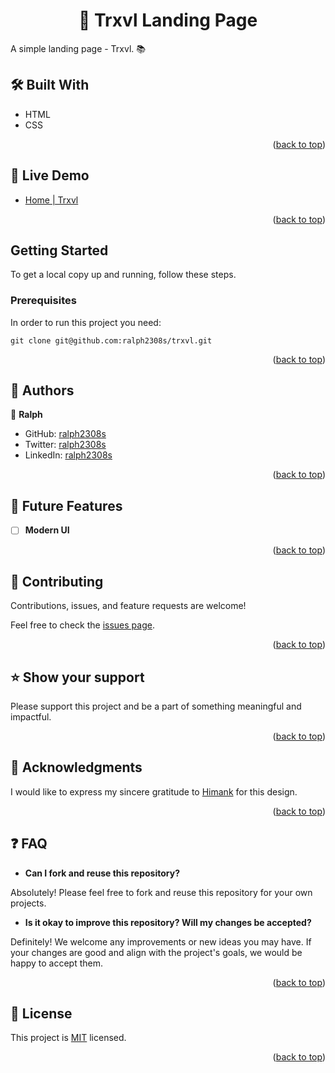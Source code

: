 <a name="readme-top"></a>

<div align="center">
  <h1>📖 Trxvl Landing Page</h>
</div>

A simple landing page - Trxvl. 📚

## 🛠 Built With <a name="built-with"></a>

  <ul>
    <li>HTML</li>
    <li>CSS</li>
  </ul>

<p align="right">(<a href="#readme-top">back to top</a>)</p>

<!-- LIVE DEMO -->

## 🚀 Live Demo <a name="live-demo"></a>

- [Home | Trxvl](https://ralph2308s.github.io/trxvl/)

<p align="right">(<a href="#readme-top">back to top</a>)</p>

## Getting Started

To get a local copy up and running, follow these steps.

### Prerequisites

In order to run this project you need:

```
git clone git@github.com:ralph2308s/trxvl.git
```

<p align="right">(<a href="#readme-top">back to top</a>)</p>

<!-- AUTHORS -->

## 👥 Authors <a name="authors"></a>

👤 **Ralph**

- GitHub: [ralph2308s](https://github.com/ralph2308s)
- Twitter: [ralph2308s](https://twitter.com/ralph2308s)
- LinkedIn: [ralph2308s](https://www.linkedin.com/in/ralph2308s/)

<p align="right">(<a href="#readme-top">back to top</a>)</p>

<!-- FUTURE FEATURES -->

## 🔭 Future Features <a name="future-features"></a>

- [ ] **Modern UI**

<p align="right">(<a href="#readme-top">back to top</a>)</p>

<!-- CONTRIBUTING -->

## 🤝 Contributing <a name="contributing"></a>

Contributions, issues, and feature requests are welcome!

Feel free to check the [issues page](../../issues/).

<p align="right">(<a href="#readme-top">back to top</a>)</p>

<!-- SUPPORT -->

## ⭐️ Show your support <a name="support"></a>

Please support this project and be a part of something meaningful and impactful.

<p align="right">(<a href="#readme-top">back to top</a>)</p>

<!-- ACKNOWLEDGEMENTS -->

## 🙏 Acknowledgments <a name="acknowledgements"></a>

I would like to express my sincere gratitude to [Himank](https://www.figma.com/community/file/1140554266061684384) for this design.

<p align="right">(<a href="#readme-top">back to top</a>)</p>

## :question: FAQ <a name="faq"></a>

- **Can I fork and reuse this repository?**

Absolutely! Please feel free to fork and reuse this repository for your own projects.

- **Is it okay to improve this repository? Will my changes be accepted?**

Definitely! We welcome any improvements or new ideas you may have. If your changes are good and align with the project's goals, we would be happy to accept them.

<p align="right">(<a href="#readme-top">back to top</a>)</p>

<!-- LICENSE -->

## 📝 License <a name="license"></a>

This project is [MIT](./LICENSE) licensed.

<p align="right">(<a href="#readme-top">back to top</a>)</p>
